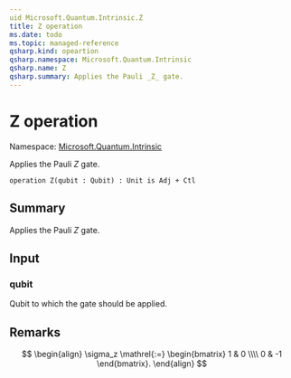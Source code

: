 ```yaml
---
uid Microsoft.Quantum.Intrinsic.Z
title: Z operation
ms.date: todo
ms.topic: managed-reference
qsharp.kind: opeartion
qsharp.namespace: Microsoft.Quantum.Intrinsic
qsharp.name: Z
qsharp.summary: Applies the Pauli _Z_ gate.
---
```


# Z operation

Namespace: [Microsoft.Quantum.Intrinsic](xref:Microsoft.Quantum.Intrinsic)

Applies the Pauli _Z_ gate.
```qsharp
operation Z(qubit : Qubit) : Unit is Adj + Ctl
```

## Summary
Applies the Pauli _Z_ gate.

## Input
### qubit
Qubit to which the gate should be applied.

## Remarks
$$
\begin{align}
    \sigma_z \mathrel{:=}
    \begin{bmatrix}
        1 & 0 \\\\
        0 & -1
    \end{bmatrix}.
\end{align}
$$
